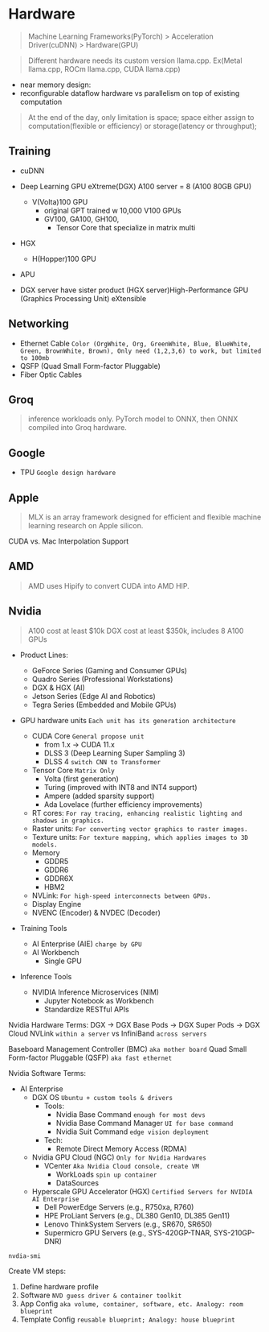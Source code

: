 # Hardware

> Machine Learning Frameworks(PyTorch) > Acceleration Driver(cuDNN) > Hardware(GPU)

> Different hardware needs its custom version llama.cpp. Ex(Metal llama.cpp, ROCm llama.cpp, CUDA llama.cpp)

- near memory design:
- reconfigurable dataflow hardware vs parallelism on top of existing computation

> At the end of the day, only limitation is space; space either assign to computation(flexible or efficiency) or storage(latency or throughput);

## Training

- cuDNN
- Deep Learning GPU eXtreme(DGX) A100 server = 8 (A100 80GB GPU)
  - V(Volta)100 GPU
    - original GPT trained w 10,000 V100 GPUs
    - GV100, GA100, GH100,
      - Tensor Core that specialize in matrix multi
- HGX
  - H(Hopper)100 GPU
- APU

- DGX server have sister product (HGX server)High-Performance GPU (Graphics Processing Unit) eXtensible

## Networking

- Ethernet Cable `Color (OrgWhite, Org, GreenWhite, Blue, BlueWhite, Green, BrownWhite, Brown), Only need (1,2,3,6) to work, but limited to 100mb`
- QSFP (Quad Small Form-factor Pluggable)
- Fiber Optic Cables

## Groq

> inference workloads only. PyTorch model to ONNX, then ONNX compiled into Groq hardware.

## Google

- TPU `Google design hardware`

## Apple

> MLX is an array framework designed for efficient and flexible machine learning research on Apple silicon.

CUDA vs. Mac Interpolation Support

## AMD

> AMD uses Hipify to convert CUDA into AMD HIP.

## Nvidia

> A100 cost at least $10k
> DGX cost at least $350k, includes 8 A100 GPUs

- Product Lines:
  - GeForce Series (Gaming and Consumer GPUs)
  - Quadro Series (Professional Workstations)
  - DGX & HGX (AI)
  - Jetson Series (Edge AI and Robotics)
  - Tegra Series (Embedded and Mobile GPUs)

- GPU hardware units `Each unit has its generation architecture`
  - CUDA Core `General propose unit`
    - from 1.x -> CUDA 11.x
    - DLSS 3 (Deep Learning Super Sampling 3)
    - DLSS 4 `switch CNN to Transformer`
  - Tensor Core `Matrix Only`
    - Volta (first generation)
    - Turing (improved with INT8 and INT4 support)
    - Ampere (added sparsity support)
    - Ada Lovelace (further efficiency improvements)
  - RT cores: `For ray tracing, enhancing realistic lighting and shadows in graphics.`
  - Raster units: `For converting vector graphics to raster images.`
  - Texture units: `For texture mapping, which applies images to 3D models.`
  - Memory
    - GDDR5
    - GDDR6
    - GDDR6X
    - HBM2
  - NVLink: `For high-speed interconnects between GPUs.`
  - Display Engine
  - NVENC (Encoder) & NVDEC (Decoder)

- Training Tools
  - AI Enterprise (AIE) `charge by GPU`
  - AI Workbench
    - Single GPU
- Inference Tools
  - NVIDIA Inference Microservices (NIM)
    - Jupyter Notebook as Workbench
    - Standardize RESTful APIs

Nvidia Hardware Terms:
DGX -> DGX Base Pods -> DGX Super Pods -> DGX Cloud
NVLink `within a server` vs InfiniBand `across servers`

Baseboard Management Controller (BMC) `aka mother board`
Quad Small Form-factor Pluggable (QSFP) `aka fast ethernet`

Nvidia Software Terms:

- AI Enterprise
  - DGX OS `Ubuntu + custom tools & drivers`
    - Tools:
      - Nvidia Base Command `enough for most devs`
      - Nvidia Base Command Manager `UI for base command`
      - Nvidia Suit Command `edge vision deployment`
    - Tech:
      - Remote Direct Memory Access (RDMA)
  - Nvidia GPU Cloud (NGC) `Only for Nvidia Hardwares`
    - VCenter `Aka Nvidia Cloud console, create VM`
      - WorkLoads `spin up container`
      - DataSources
  - Hyperscale GPU Accelerator (HGX) `Certified Servers for NVIDIA AI Enterprise`
    - Dell PowerEdge Servers (e.g., R750xa, R760)
    - HPE ProLiant Servers (e.g., DL380 Gen10, DL385 Gen11)
    - Lenovo ThinkSystem Servers (e.g., SR670, SR650)
    - Supermicro GPU Servers (e.g., SYS-420GP-TNAR, SYS-210GP-DNR)

```
nvdia-smi
```

Create VM steps:

1. Define hardware profile
2. Software `NVD guess driver & container toolkit`
3. App Config `aka volume, container, software, etc. Analogy: room blueprint`
4. Template Config `reusable blueprint; Analogy: house blueprint`
